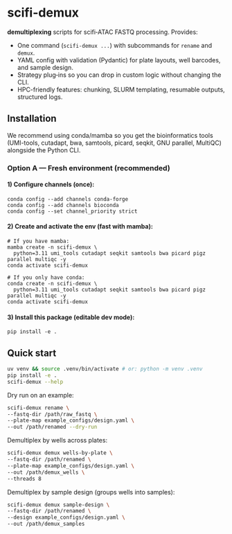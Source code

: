 # scifi-demux

**demultiplexing** scripts for scifi‑ATAC FASTQ processing. Provides:

- One command (`scifi-demux ...`) with subcommands for `rename` and `demux`.
- YAML config with validation (Pydantic) for plate layouts, well barcodes, and sample design.
- Strategy plug‑ins so you can drop in custom logic without changing the CLI.
- HPC-friendly features: chunking, SLURM templating, resumable outputs, structured logs.

## Installation

We recommend using conda/mamba so you get the bioinformatics tools (UMI-tools, cutadapt, bwa, samtools, picard, seqkit, GNU parallel, MultiQC) alongside the Python CLI.

### Option A — Fresh environment (recommended)

#### 1) Configure channels (once):

```
conda config --add channels conda-forge
conda config --add channels bioconda
conda config --set channel_priority strict
```

#### 2) Create and activate the env (fast with mamba):

```
# If you have mamba:
mamba create -n scifi-demux \
  python=3.11 umi_tools cutadapt seqkit samtools bwa picard pigz parallel multiqc -y
conda activate scifi-demux
```

```
# If you only have conda:
conda create -n scifi-demux \
  python=3.11 umi_tools cutadapt seqkit samtools bwa picard pigz parallel multiqc -y
conda activate scifi-demux
```

#### 3) Install this package (editable dev mode):

```
pip install -e .
```

## Quick start

```bash
uv venv && source .venv/bin/activate # or: python -m venv .venv
pip install -e .
scifi-demux --help
```

Dry run on an example:

```bash
scifi-demux rename \
--fastq-dir /path/raw_fastq \
--plate-map example_configs/design.yaml \
--out /path/renamed --dry-run
```

Demultiplex by wells across plates:

```bash
scifi-demux demux wells-by-plate \
--fastq-dir /path/renamed \
--plate-map example_configs/design.yaml \
--out /path/demux_wells \
--threads 8
```

Demultiplex by sample design (groups wells into samples):

```bash
scifi-demux demux sample-design \
--fastq-dir /path/renamed \
--design example_configs/design.yaml \
--out /path/demux_samples
```
